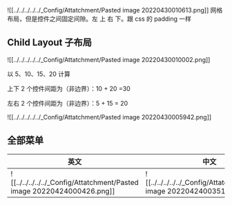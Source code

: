 ![[../../../../../_Config/Attatchment/Pasted image 20220430010613.png]]
网格布局，但是控件之间固定间隙。左 上 右 下。跟 css 的 padding 一样

## Child Layout 子布局

![[../../../../../_Config/Attatchment/Pasted image 20220430010002.png]]

以 5、10、15、20 计算

上下 2 个控件间距为（非边界）：10 + 20 =30

左右 2 个控件间距为（非边界）：5 + 15 = 20

![[../../../../../_Config/Attatchment/Pasted image 20220430005942.png]]

## 全部菜单


| 英文 | 中文 |
| ---- | ---- |
| ![[../../../../../_Config/Attatchment/Pasted image 20220424000426.png]] | ![[../../../../../_Config/Attatchment/Pasted image 20220424003513.png]] |